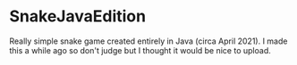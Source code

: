 # SnakeJavaEdition

Really simple snake game created entirely in Java (circa April 2021). I made this a while ago so don't judge but I thought it would be nice to upload.
